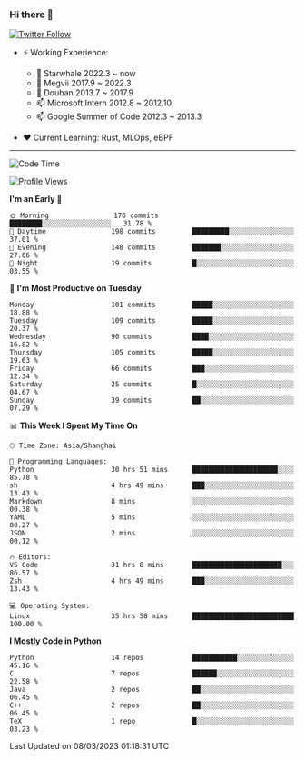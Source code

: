 ### Hi there 👋

[![Twitter Follow](https://img.shields.io/twitter/follow/tianweidut?style=social)](https://twitter.com/tianweidut)

- ⚡ Working Experience:
  - 🔭 Starwhale 2022.3 ~ now
  - 🌱 Megvii 2017.9 ~ 2022.3
  - 🌱 Douban 2013.7 ~ 2017.9
  - 📫 Microsoft Intern 2012.8 ~ 2012.10
  - 📫 Google Summer of Code 2012.3 ~ 2013.3

- ❤️ Current Learning: Rust, MLOps, eBPF

---
<!--START_SECTION:waka-->
![Code Time](http://img.shields.io/badge/Code%20Time-3%2C758%20hrs%2022%20mins-blue)

![Profile Views](http://img.shields.io/badge/Profile%20Views-0-blue)

**I'm an Early 🐤** 

```text
🌞 Morning                170 commits         ████████░░░░░░░░░░░░░░░░░   31.78 % 
🌆 Daytime                198 commits         █████████░░░░░░░░░░░░░░░░   37.01 % 
🌃 Evening                148 commits         ███████░░░░░░░░░░░░░░░░░░   27.66 % 
🌙 Night                  19 commits          █░░░░░░░░░░░░░░░░░░░░░░░░   03.55 % 
```
📅 **I'm Most Productive on Tuesday** 

```text
Monday                   101 commits         █████░░░░░░░░░░░░░░░░░░░░   18.88 % 
Tuesday                  109 commits         █████░░░░░░░░░░░░░░░░░░░░   20.37 % 
Wednesday                90 commits          ████░░░░░░░░░░░░░░░░░░░░░   16.82 % 
Thursday                 105 commits         █████░░░░░░░░░░░░░░░░░░░░   19.63 % 
Friday                   66 commits          ███░░░░░░░░░░░░░░░░░░░░░░   12.34 % 
Saturday                 25 commits          █░░░░░░░░░░░░░░░░░░░░░░░░   04.67 % 
Sunday                   39 commits          ██░░░░░░░░░░░░░░░░░░░░░░░   07.29 % 
```


📊 **This Week I Spent My Time On** 

```text
🕑︎ Time Zone: Asia/Shanghai

💬 Programming Languages: 
Python                   30 hrs 51 mins      █████████████████████░░░░   85.78 % 
sh                       4 hrs 49 mins       ███░░░░░░░░░░░░░░░░░░░░░░   13.43 % 
Markdown                 8 mins              ░░░░░░░░░░░░░░░░░░░░░░░░░   00.38 % 
YAML                     5 mins              ░░░░░░░░░░░░░░░░░░░░░░░░░   00.27 % 
JSON                     2 mins              ░░░░░░░░░░░░░░░░░░░░░░░░░   00.12 % 

🔥 Editors: 
VS Code                  31 hrs 8 mins       ██████████████████████░░░   86.57 % 
Zsh                      4 hrs 49 mins       ███░░░░░░░░░░░░░░░░░░░░░░   13.43 % 

💻 Operating System: 
Linux                    35 hrs 58 mins      █████████████████████████   100.00 % 
```

**I Mostly Code in Python** 

```text
Python                   14 repos            ███████████░░░░░░░░░░░░░░   45.16 % 
C                        7 repos             ██████░░░░░░░░░░░░░░░░░░░   22.58 % 
Java                     2 repos             ██░░░░░░░░░░░░░░░░░░░░░░░   06.45 % 
C++                      2 repos             ██░░░░░░░░░░░░░░░░░░░░░░░   06.45 % 
TeX                      1 repo              █░░░░░░░░░░░░░░░░░░░░░░░░   03.23 % 
```




 Last Updated on 08/03/2023 01:18:31 UTC
<!--END_SECTION:waka-->